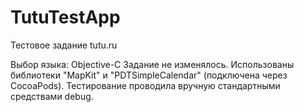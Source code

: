 # TutuTestApp
Тестовое задание tutu.ru

Выбор языка: Objective-C
Задание не изменялось. 
Использованы библиотеки "MapKit" и "PDTSimpleCalendar" (подключена через CocoaPods).
Тестирование проводила вручную стандартными средствами debug.
